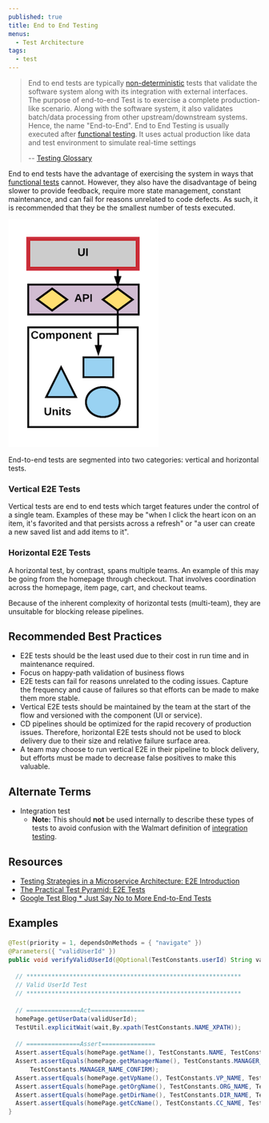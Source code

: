 ```yaml
---
published: true
title: End to End Testing
menus:
  - Test Architecture
tags:
  - test
---
```


> End to end tests are typically [non-deterministic](../glossary#non-deterministic-test) tests that validate the software system along with its integration with external interfaces. The purpose of end-to-end Test is to exercise a complete production-like scenario. Along with the software system, it also validates batch/data processing from other upstream/downstream systems. Hence, the name "End-to-End". End to End Testing is usually executed after [functional testing](../glossary#functional-test). It uses actual production like data and test environment to simulate real-time settings
>
> -- [Testing Glossary](../glossary#end-to-end-test)

End to end tests have the advantage of exercising the system in ways that [functional tests](../glossary#functional-test) cannot. However, they also have
the disadvantage of being slower to provide feedback, require more state management, constant maintenance, and can fail for reasons unrelated to code defects. As such, it is recommended
that they be the smallest number of tests executed.

!["E2E Test"](../images/testing-images/e2e-test.png#width=300px)

End-to-end tests are segmented into two categories: vertical and horizontal tests.

### Vertical E2E Tests

Vertical tests are end to end tests which target features under the control of a single team. Examples of these may be "when I click the heart icon on an item, it's favorited and that persists across a refresh" or "a user can create a new saved list and add items to it".

### Horizontal E2E Tests

A horizontal test, by contrast, spans multiple teams. An example of this may be going from the homepage through checkout. That involves coordination across the homepage, item page, cart, and checkout teams.

Because of the inherent complexity of horizontal tests (multi-team), they are unsuitable for blocking release pipelines.

## Recommended Best Practices

- E2E tests should be the least used due to their cost in run time and in maintenance required.
- Focus on happy-path validation of business flows
- E2E tests can fail for reasons unrelated to the coding issues. Capture the frequency and cause of failures so that efforts can be made to make them more stable.
- Vertical E2E tests should be maintained by the team at the start of the flow and versioned with the component (UI or service).
- CD pipelines should be optimized for the rapid recovery of production issues. Therefore, horizontal E2E tests should not be used to block delivery due to their size and relative failure surface area.
- A team may choose to run vertical E2E in their pipeline to block delivery, but efforts must be made to decrease false positives to make this valuable.

## Alternate Terms

- Integration test
  - **Note:** This should **not** be used internally to describe these types of tests to avoid confusion with the Walmart definition of [integration testing](../glossary#integration-test).

## Resources

- [Testing Strategies in a Microservice Architecture: E2E Introduction](https://martinfowler.com/articles/microservice-testing/#testing-end-to-end-introduction)
- [The Practical Test Pyramid: E2E Tests](https://martinfowler.com/articles/practical-test-pyramid.html#End-to-endTests)
- [Google Test Blog \* Just Say No to More End-to-End Tests](https://testing.googleblog.com/2015/04/just-say-no-to-more-end-to-end-tests.html)

## Examples

```java
@Test(priority = 1, dependsOnMethods = { "navigate" })
@Parameters({ "validUserId" })
public void verifyValidUserId(@Optional(TestConstants.userId) String validUserId) throws Exception {

  // ************************************************************
  // Valid UserId Test
  // ************************************************************

  // ===============Act===============
  homePage.getUserData(validUserId);
  TestUtil.explicitWait(wait,By.xpath(TestConstants.NAME_XPATH));

  // ===============Assert===============
  Assert.assertEquals(homePage.getName(), TestConstants.NAME, TestConstants.NAME_CONFIRM);
  Assert.assertEquals(homePage.getManagerName(), TestConstants.MANAGER_NAME,
      TestConstants.MANAGER_NAME_CONFIRM);
  Assert.assertEquals(homePage.getVpName(), TestConstants.VP_NAME, TestConstants.VP_NAME_CONFIRM);
  Assert.assertEquals(homePage.getOrgName(), TestConstants.ORG_NAME, TestConstants.ORG_NAME_CONFIRM);
  Assert.assertEquals(homePage.getDirName(), TestConstants.DIR_NAME, TestConstants.DIR_NAME_CONFIRM);
  Assert.assertEquals(homePage.getCcName(), TestConstants.CC_NAME, TestConstants.CC_NAME_CONFIRM);
}
```
